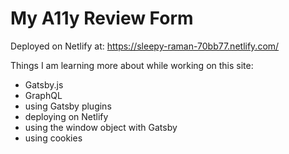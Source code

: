 # My A11y Review Form

Deployed on Netlify at:
https://sleepy-raman-70bb77.netlify.com/

Things I am learning more about while working on this site:

* Gatsby.js
* GraphQL
* using Gatsby plugins
* deploying on Netlify
* using the window object with Gatsby
* using cookies
